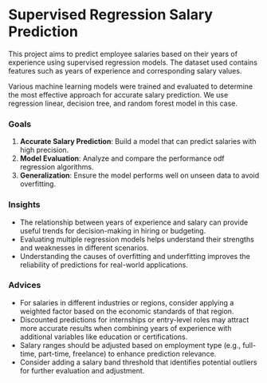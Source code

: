 # Supervised Regression Salary Prediction
This project aims to predict employee salaries based on their years of experience using supervised regression models. The dataset used contains features such as years of experience and corresponding salary values. 

Various machine learning models were trained and evaluated to determine the most effective approach for accurate salary prediction. We use regression linear, decision tree, and random forest model in this case.

### Goals
1. **Accurate Salary Prediction**: Build a model that can predict salaries with high precision.
2. **Model Evaluation**: Analyze and compare the performance odf regression algorithms.
3. **Generalization**: Ensure the model performs well on unseen data to avoid overfitting.

### Insights
- The relationship between years of experience and salary can provide useful trends for decision-making in hiring or budgeting.
- Evaluating multiple regression models helps understand their strengths and weaknesses in different scenarios.
- Understanding the causes of overfitting and underfitting improves the reliability of predictions for real-world applications.

### Advices
- For salaries in different industries or regions, consider applying a weighted factor based on the economic standards of that region.
- Discounted predictions for internships or entry-level roles may attract more accurate results when combining years of experience with additional variables like education or certifications.
- Salary ranges should be adjusted based on employment type (e.g., full-time, part-time, freelance) to enhance prediction relevance.
- Consider adding a salary band threshold that identifies potential outliers for further evaluation and adjustment.
